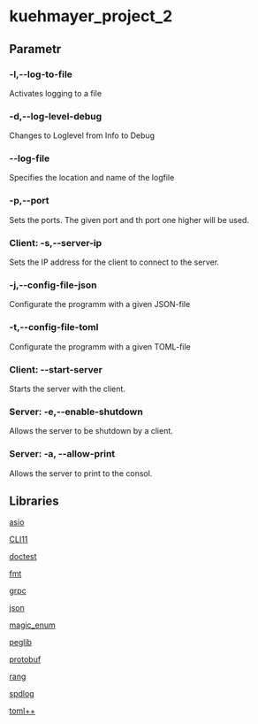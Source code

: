 # kuehmayer_project_2


## Parametr
### -l,--log-to-file 
Activates logging to a file

### -d,--log-level-debug 
Changes to Loglevel from Info to Debug

### --log-file <Filepath> 
Specifies the location and name of the logfile

### -p,--port <positive integer>
Sets the ports. The given port and th port one higher will be used.

### Client: -s,--server-ip <Hostname or IP address> 
Sets the IP address for the client to connect to the server.

### -j,--config-file-json <Filepath>
Configurate the programm with a given JSON-file

### -t,--config-file-toml <Filepath> 
Configurate the programm with a given TOML-file

### Client: --start-server 
Starts the server with the client.

### Server: -e,--enable-shutdown 
Allows the server to be shutdown by a client.

### Server: -a, --allow-print
Allows the server to print to the consol.

## Libraries


[asio]( https://think-async.com/Asio/)

[CLI11](https://github.com/CLIUtils/CLI11)

[doctest](https://github.com/onqtam/doctest)

[fmt](https://github.com/fmtlib/fmt)

[grpc](https://grpc.io/)

[json](https://github.com/nlohmann/json)

[magic_enum](https://github.com/Neargye/magic_enum)

[peglib](https://github.com/yhirose/cpp-peglib)

[protobuf](https://developers.google.com/protocol-buffers/)

[rang](https://github.com/agauniyal/rang)

[spdlog](https://github.com/gabime/spdlog)

[toml++](https://github.com/marzer/tomlplusplus/)